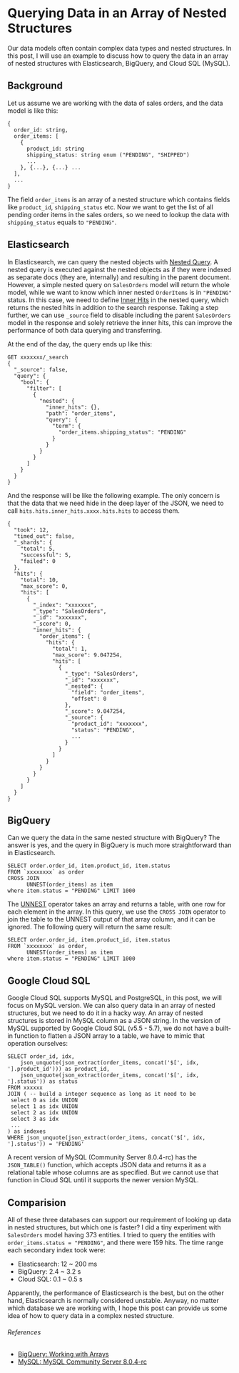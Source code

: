 # Querying Data in an Array of Nested Structures

Our data models often contain complex data types and nested structures. In this post, I will use an example to discuss how to query the data in an array of nested structures with Elasticsearch, BigQuery, and Cloud SQL (MySQL).

## Background

Let us assume we are working with the data of sales orders, and the data model is like this: 

``` 
{
  order_id: string,
  order_items: [
    {
      product_id: string
      shipping_status: string enum ("PENDING", "SHIPPED")
      ...
    }, {...}, {...} ...
  ],
  ...
} 
```

The field `order_items` is an array of a nested structure which contains fields like `product_id`, `shipping_status` etc. Now we want to get the list of all pending order items in the sales orders, so we need to lookup the data with `shipping_status` equals to `"PENDING"`.

## Elasticsearch

In Elasticsearch, we can query the nested objects with [Nested Query](https://www.elastic.co/guide/en/elasticsearch/reference/current/query-dsl-nested-query.html). A nested query is executed against the nested objects as if they were indexed as separate docs (they are, internally) and resulting in the parent document. However, a simple nested query on `SalesOrders` model will return the whole model, while we want to know which inner nested `OrderItems` is in `"PENDING"` status. In this case, we need to define [Inner Hits](https://www.elastic.co/guide/en/elasticsearch/reference/current/search-request-inner-hits.html) in the nested query, which returns the nested hits in addition to the search response. Taking a step further, we can use `_source` field to disable including the parent `SalesOrders` model in the response and solely retrieve the inner hits, this can improve the performance of both data querying and transferring. 

At the end of the day, the query ends up like this: 

```
GET xxxxxxx/_search
{
  "_source": false, 
  "query": {
    "bool": {
      "filter": [
        {
          "nested": {
            "inner_hits": {},
            "path": "order_items",
            "query": {
              "term": {
                "order_items.shipping_status": "PENDING"
              }
            }
          }
        }
      ]
    }
  }
}
```

And the response will be like the following example. The only concern is that the data that we need hide in the deep layer of the JSON, we need to call `hits.hits.inner_hits.xxxx.hits.hits` to access them. 

```
{
  "took": 12,
  "timed_out": false,
  "_shards": {
    "total": 5,
    "successful": 5,
    "failed": 0
  },
  "hits": {
    "total": 10,
    "max_score": 0,
    "hits": [
      {
        "_index": "xxxxxxx",
        "_type": "SalesOrders",
        "_id": "xxxxxxx",
        "_score": 0,
        "inner_hits": {
          "order_items": {
            "hits": {
              "total": 1,
              "max_score": 9.047254,
              "hits": [
                {
                  "_type": "SalesOrders",
                  "_id": "xxxxxxx",
                  "_nested": {
                    "field": "order_items",
                    "offset": 0
                  },
                  "_score": 9.047254,
                  "_source": {
                    "product_id": "xxxxxxx",
                    "status": "PENDING",
                    ...
                  }
                }
              ]
            }
          }
        }
      }
    ]
  }
}
```

## BigQuery

Can we query the data in the same nested structure with BigQuery? The answer is yes, and the query in BigQuery is much more straightforward than in Elasticsearch. 

```
SELECT order.order_id, item.product_id, item.status
FROM `xxxxxxxx` as order
CROSS JOIN
      UNNEST(order_items) as item
where item.status = "PENDING" LIMIT 1000
```

The [UNNEST](https://cloud.google.com/bigquery/docs/reference/standard-sql/query-syntax#unnest) operator takes an array and returns a table, with one row for each element in the array. In this query, we use the `CROSS JOIN` operator to join the table to the UNNEST output of that array column, and it can be ignored. The following query will return the same result: 

```
SELECT order.order_id, item.product_id, item.status
FROM `xxxxxxxx` as order,
      UNNEST(order_items) as item
where item.status = "PENDING" LIMIT 1000
```

## Google Cloud SQL

Google Cloud SQL supports MySQL and PostgreSQL, in this post, we will focus on MySQL version. We can also query data in an array of nested structures, but we need to do it in a hacky way. An array of nested structures is stored in MySQL column as a JSON string. In the version of MySQL supported by Google Cloud SQL (v5.5 - 5.7), we do not have a built-in function to flatten a JSON array to a table, we have to mimic that operation ourselves: 

```
SELECT order_id, idx, 
    json_unquote(json_extract(order_items, concat('$[', idx, '].product_id'))) as product_id,
    json_unquote(json_extract(order_items, concat('$[', idx, '].status')) as status
FROM xxxxxx
JOIN ( -- build a integer sequence as long as it need to be
 select 0 as idx UNION
 select 1 as idx UNION
 select 2 as idx UNION
 select 3 as idx
 ...
) as indexes
WHERE json_unquote(json_extract(order_items, concat('$[', idx, '].status')) = 'PENDING'
```

A recent version of MySQL (Community Server 8.0.4-rc) has the `JSON_TABLE()` function, which accepts JSON data and returns it as a relational table whose columns are as specified. But we cannot use that function in Cloud SQL until it supports the newer version MySQL.

## Comparision

All of these three databases can support our requirement of looking up data in nested structures, but which one is faster? I did a tiny experiment with `SalesOrders` model having 373 entities. I tried to query the entities with `order_items.status = "PENDING"`, and there were 159 hits. The time range each secondary index took were:

*   Elasticsearch: 12 ~ 200 ms
*   BigQuery: 2.4 ~ 3.2 s
*   Cloud SQL: 0.1 ~ 0.5 s

Apparently, the performance of Elasticsearch is the best, but on the other hand, Elasticsearch is normally considered unstable. Anyway, no matter which database we are working with, I hope this post can provide us some idea of how to query data in a complex nested structure.

###### References

*   [BigQuery: Working with Arrays](https://cloud.google.com/bigquery/docs/reference/standard-sql/arrays)
*   [MySQL: MySQL Community Server 8.0.4-rc](https://lists.mysql.com/announce/1240)